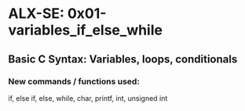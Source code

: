 # ALX-SE: 0x01-variables_if_else_while

## Basic C Syntax: Variables, loops, conditionals

### New commands / functions used: 
if, else if, else, while, char, printf, int, unsigned int

